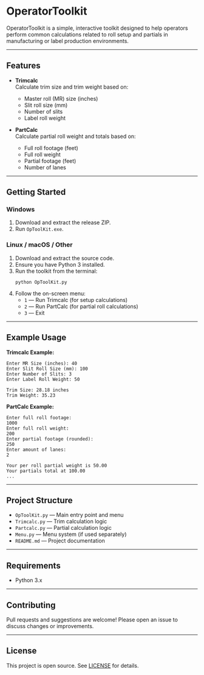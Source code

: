 # OperatorToolkit

OperatorToolkit is a simple, interactive toolkit designed to help operators perform common calculations related to roll setup and partials in manufacturing or label production environments.

---

## Features

- **Trimcalc**  
  Calculate trim size and trim weight based on:
  - Master roll (MR) size (inches)
  - Slit roll size (mm)
  - Number of slits
  - Label roll weight

- **PartCalc**  
  Calculate partial roll weight and totals based on:
  - Full roll footage (feet)
  - Full roll weight
  - Partial footage (feet)
  - Number of lanes

---

## Getting Started

### Windows

1. Download and extract the release ZIP.
2. Run `OpToolKit.exe`.

### Linux / macOS / Other

1. Download and extract the source code.
2. Ensure you have Python 3 installed.
3. Run the toolkit from the terminal:
   ```
   python OpToolKit.py
   ```
4. Follow the on-screen menu:
   - `1` — Run Trimcalc (for setup calculations)
   - `2` — Run PartCalc (for partial roll calculations)
   - `3` — Exit

---

## Example Usage

**Trimcalc Example:**
```
Enter MR Size (inches): 40
Enter Slit Roll Size (mm): 100
Enter Number of Slits: 3
Enter Label Roll Weight: 50

Trim Size: 28.18 inches
Trim Weight: 35.23
```

**PartCalc Example:**
```
Enter full roll footage:
1000
Enter full roll weight:
200
Enter partial footage (rounded):
250
Enter amount of lanes:
2

Your per roll partial weight is 50.00
Your partials total at 100.00
...
```

---

## Project Structure

- `OpToolKit.py` — Main entry point and menu
- `Trimcalc.py` — Trim calculation logic
- `Partcalc.py` — Partial calculation logic
- `Menu.py` — Menu system (if used separately)
- `README.md` — Project documentation

---

## Requirements

- Python 3.x

---

## Contributing

Pull requests and suggestions are welcome! Please open an issue to discuss changes or improvements.

---

## License

This project is open source. See [LICENSE](LICENSE) for details.
